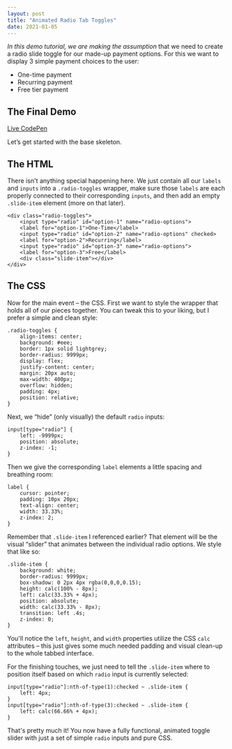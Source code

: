```yaml
---
layout: post
title: "Animated Radio Tab Toggles"
date: 2021-01-05
---
```



*In this demo tutorial, we are making the assumption* that we need to create a radio slide toggle for our made-up payment options. For this we want to display 3 simple payment choices to the user:

- One-time payment
- Recurring payment
- Free tier payment

## The Final Demo

[Live CodePen](https://codepen.io/bradleytaunt/embed/vYXjpLO)

Let’s get started with the base skeleton.

## The HTML

<p>There isn't anything special happening here. We just contain all our <code>labels</code> and <code>inputs</code> into a <code>.radio-toggles</code> wrapper, make sure those <code>labels</code> are each properly connected to their corresponding <code>inputs</code>, and then add an empty <code>.slide-item</code> element (more on that later).</p>


    <div class="radio-toggles">
        <input type="radio" id="option-1" name="radio-options">
        <label for="option-1">One-Time</label>
        <input type="radio" id="option-2" name="radio-options" checked>
        <label for="option-2">Recurring</label>
        <input type="radio" id="option-3" name="radio-options">
        <label for="option-3">Free</label>
        <div class="slide-item"></div>
    </div>


## The CSS

Now for the main event – the CSS. First we want to style the wrapper that holds all of our pieces together. You can tweak this to your liking, but I prefer a simple and clean style:


    .radio-toggles {
        align-items: center;
        background: #eee;
        border: 1px solid lightgrey;
        border-radius: 9999px;
        display: flex;
        justify-content: center;
        margin: 20px auto;
        max-width: 400px;
        overflow: hidden;
        padding: 4px;
        position: relative;
    }


Next, we “hide” (only visually) the default `radio` inputs:


    input[type="radio"] {
        left: -9999px;
        position: absolute;
        z-index: -1;
    }


Then we give the corresponding `label` elements a little spacing and breathing room:


    label {
        cursor: pointer;
        padding: 10px 20px;
        text-align: center;
        width: 33.33%;
        z-index: 2;
    }


Remember that `.slide-item` I referenced earlier? That element will be the visual “slider” that animates between the individual radio options. We style that like so:


    .slide-item {
        background: white;
        border-radius: 9999px;
        box-shadow: 0 2px 4px rgba(0,0,0,0.15);
        height: calc(100% - 8px);
        left: calc(33.33% + 4px);
        position: absolute;
        width: calc(33.33% - 8px);
        transition: left .4s;
        z-index: 0;
    }


You'll notice the `left`, `height`, and `width` properties utilize the CSS `calc` attributes – this just gives some much needed padding and visual clean-up to the whole tabbed interface.

For the finishing touches, we just need to tell the `.slide-item` where to position itself based on which `radio` input is currently selected:


    input[type="radio"]:nth-of-type(1):checked ~ .slide-item {
        left: 4px;
    }
    input[type="radio"]:nth-of-type(3):checked ~ .slide-item {
        left: calc(66.66% + 4px);
    }


That's pretty much it! You now have a fully functional, animated toggle slider with just a set of simple `radio` inputs and pure CSS.



